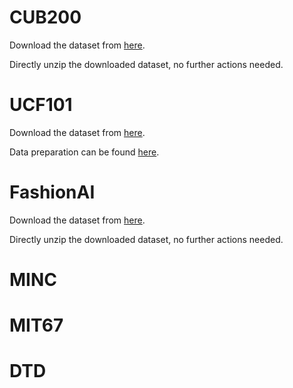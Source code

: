 # CUB200

Download the dataset from [here](http://www.vision.caltech.edu/visipedia/CUB-200.html). 

Directly unzip the downloaded dataset, no further actions needed. 


# UCF101

Download the dataset from [here](https://www.crcv.ucf.edu/data/UCF101.php). 

Data preparation can be found [here](https://github.com/bryanyzhu/two-stream-pytorch). 


# FashionAI

Download the dataset from [here](https://tianchi.aliyun.com/competition/entrance/231649/information). 

Directly unzip the downloaded dataset, no further actions needed.


# MINC


# MIT67


# DTD

